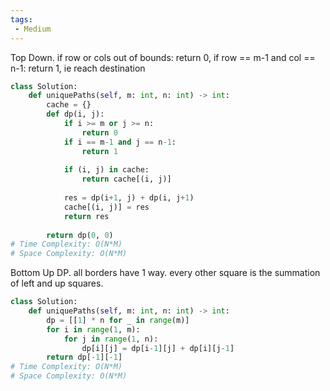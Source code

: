 ```yaml
---
tags:
 - Medium
---
```



Top Down. if row or cols out of bounds: return 0, if row == m-1 and col == n-1: return 1, ie reach destination

```python
class Solution:
    def uniquePaths(self, m: int, n: int) -> int:
        cache = {}
        def dp(i, j):
            if i >= m or j >= n:
                return 0
            if i == m-1 and j == n-1:
                return 1
        
            if (i, j) in cache:
                return cache[(i, j)]
                    
            res = dp(i+1, j) + dp(i, j+1)
            cache[(i, j)] = res
            return res
        
        return dp(0, 0)
# Time Complexity: O(N*M)
# Space Complexity: O(N*M)
```

Bottom Up DP. all borders have 1 way. every other square is the summation of left and up squares.

```python
class Solution:
    def uniquePaths(self, m: int, n: int) -> int:
        dp = [[1] * n for _ in range(m)]
        for i in range(1, m):
            for j in range(1, n):
                dp[i][j] = dp[i-1][j] + dp[i][j-1]
        return dp[-1][-1]
# Time Complexity: O(N*M)
# Space Complexity: O(N*M)
```